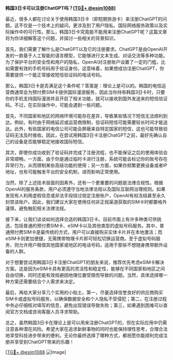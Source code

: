 **韩国3日卡可以注册ChatGPT吗？[[TG💪+ @esim1088](https://t.me/s/esim1088)]**

最近，很多人都在讨论关于使用韩国3日卡（即短期旅游卡）来注册ChatGPT的问题。这不仅是一个技术上的疑问，更涉及到了用户隐私、国际网络服务政策以及实际操作中的可行性。那么，韩国3日卡究竟能不能用来注册ChatGPT呢？这篇文章将为你详细解答这个问题，并探讨一些相关的背景知识。

首先，我们需要了解什么是ChatGPT以及它的注册要求。ChatGPT是由OpenAI开发的一款基于人工智能的语言模型，它能够进行文本生成、对话交流等多种功能。为了保护平台的安全性和用户的隐私，OpenAI对注册账户设置了一定的门槛，比如需要有效的手机号码用于验证身份。这意味着，如果想成功注册ChatGPT，你需要提供一个能正常接收短信验证码的电话号码。

那么，韩国3日卡是否满足这个条件呢？答案是：理论上是可以的。韩国的电信运营商通常会为预付费SIM卡提供国际漫游服务，因此当你持有韩国3日卡时，只要你的手机支持国际漫游并且开启了相关功能，就可以接收到国外发送来的短信验证码。不过，在实际操作中，可能会遇到一些问题。

首先，不同国家和地区的网络环境可能存在差异，导致某些情况下短信无法顺利到达。例如，有时由于网络延迟或运营商限制，验证码短信可能需要较长时间才能送达。此外，有些国家的电信公司可能会屏蔽来自特定国家的短信，这也可能导致验证码无法及时接收。因此，在尝试用韩国3日卡注册ChatGPT之前，最好先确认自己的设备是否能够稳定地接收国际短信。

其次，即使你成功收到了验证码并完成了注册流程，也不能保证之后的使用体验会非常顺畅。一方面，由于你是通过临时卡进行注册，系统可能会标记你的账号存在异常行为，从而限制某些高级功能的使用；另一方面，如果你频繁更换设备或者IP地址，也有可能触发平台的安全机制，进而影响正常使用。

当然，除了上述技术层面的因素外，还有一个更重要的问题是法律合规性。根据OpenAI的服务条款，用户必须遵守当地法律法规以及国际互联网治理规则。如果发现有人利用虚假信息或非法手段绕过规定注册账户，OpenAI有权冻结甚至永久封禁该账户。因此，我们建议大家在使用任何非正规渠道获取的SIM卡时都要格外谨慎，避免触犯相关法律法规。

接下来，让我们谈谈如何选择合适的韩国3日卡。目前市面上有许多种类可供挑选，包括普通的预付费SIM卡、eSIM卡以及其他类型的虚拟号码服务。其中，普通预付费SIM卡是最传统的方式，用户可以直接购买实体卡片并在本地激活；而eSIM卡则更加便捷，无需携带物理卡片即可轻松切换运营商。至于虚拟号码服务，则允许用户租借其他国家或地区的电话号码，适用于那些不想随身携带额外设备的人群。

对于想要尝试用韩国3日卡注册ChatGPT的朋友来说，推荐优先考虑eSIM卡解决方案。这是因为eSIM卡具有更高的灵活性和稳定性，能够在不同国家和地区之间自由切换，同时还能有效规避因地理位置受限而导致的问题。当然，具体选择哪一种方案还需要结合个人需求来决定。

最后，再给大家分享几个实用的小贴士。第一，尽量选择信誉良好的供应商购买SIM卡或虚拟号码服务，以确保数据安全和个人隐私不受侵犯；第二，在注册过程中务必仔细核对填写的信息，避免出现错误导致失败；第三，如果遇到困难可以查阅官方文档或咨询客服人员寻求帮助。

总之，虽然韩国3日卡在理论上是可以用来注册ChatGPT的，但在实际应用中仍需注意各种潜在风险。希望大家在追求新鲜事物的同时也能保持理性思考，合理合法地享受科技进步带来的便利。无论你最终选择了哪种方式，都祝愿你能顺利完成注册并享受到ChatGPT带来的乐趣！

[[TG💪+ @esim1088](https://t.me/s/esim1088) ![Image](https://i.postimg.cc/4NQfJmqS/Snipaste-2025-05-13-00-14-12.png)]